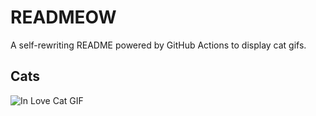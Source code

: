 # READMEOW

A self-rewriting README powered by GitHub Actions to display cat gifs.

## Cats

![In Love Cat GIF](https://media4.giphy.com/media/MDJ9IbxxvDUQM/200.gif?cid=9acd02da77nn7ahqbq5mhxtkg7rcmr55bxpptbygt1ibwolb&ep=v1_gifs_search&rid=200.gif&ct=g)

